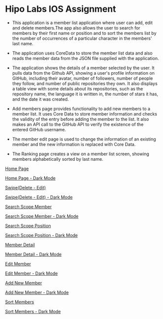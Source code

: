 # Hipo Labs IOS Assignment

 + This application is a member list application where user can add, edit and delete members.The app also allows the user to search for members by their first name or position and to sort the members list by the number of occurrences of a particular character in the members' last name.
 
 + The application uses CoreData to store the member list data and also reads the member data from the JSON file supplied with the application.
 
 + The application shows the details of a member selected by the user. It pulls data from the Github API, showing a user's profile information on GitHub, including their avatar, number of followers, number of people they follow, and number of public repositories they own. It also displays a table view with some details about its repositories, such as the repository name, the language it is written in, the number of stars it has, and the date it was created.
 
 + Add members page provides functionality to add new members to a member list. It uses Core Data to store member information and checks the validity of the entry before adding the member to the list. It also makes an API call to the GitHub API to verify the existence of the entered GitHub username.
 
 + The member edit page is used to change the information of an existing member and the new information is replaced with Core Data.
 
 + The Ranking page creates a view on a member list screen, showing members alphabetically sorted by last name.
 
[Home Page](https://user-images.githubusercontent.com/98701769/233867694-7edf27e7-638f-42ff-ab35-2538fc2a4a05.png)

[Home Page - Dark Mode](https://user-images.githubusercontent.com/98701769/233867734-9b78b867-0791-4b00-ae90-7e42f75e99c1.png)

[Swipe(Delete - Edit)](https://user-images.githubusercontent.com/98701769/233867704-4d531e15-db71-4243-936e-836d81926e8b.png)

[Swipe(Delete - Edit) - Dark Mode](https://user-images.githubusercontent.com/98701769/233867735-08634796-b6cf-4dca-85f3-88ba76bf4acb.png)

[Search Scope Member](https://user-images.githubusercontent.com/98701769/233867706-2c8aedc5-776b-455b-abf4-2d4ae964cb02.png)

[Search Scope Member - Dark Mode](https://user-images.githubusercontent.com/98701769/233867736-42fd231c-92c8-4282-9dc1-6ed14f613f8e.png)

[Search Scope Position](https://user-images.githubusercontent.com/98701769/233867713-abfdae56-f6c4-4fde-b473-0101fdbf4493.png)

[Search Scope Position - Dark Mode](https://user-images.githubusercontent.com/98701769/233867737-e86dba00-b772-4e2f-9e30-1808f3655757.png)

[Member Detail](https://user-images.githubusercontent.com/98701769/233867717-5d927dde-4180-4a21-a9cb-0557ec624888.png)

[Member Detail - Dark Mode](https://user-images.githubusercontent.com/98701769/233867738-23e0b128-aad6-44b2-ad89-7b928cb5b653.png)

[Edit Member](https://user-images.githubusercontent.com/98701769/233867720-a70a44bb-091f-410e-adf1-40eb20ef1844.png)

[Edit Member - Dark Mode](https://user-images.githubusercontent.com/98701769/233867739-474dc4c4-0007-48ac-8e76-d26fe8524c91.png)

[Add New Member](https://user-images.githubusercontent.com/98701769/233867729-d9a3b5e0-d6d6-4596-8f19-01c94e97f688.png)

[Add New Member - Dark Mode](https://user-images.githubusercontent.com/98701769/233867740-1175a6ed-5314-4fb1-addb-06fcf2622b23.png)

[Sort Members](https://user-images.githubusercontent.com/98701769/233867732-067bc6da-fcca-4e7f-b61c-5dec1ced936a.png)

[Sort Members - Dark Mode](https://user-images.githubusercontent.com/98701769/233867742-40acb210-5656-4346-8ada-15470a2dae51.png)
